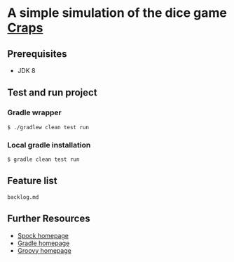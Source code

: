 # A simple simulation of the dice game [Craps](https://en.wikipedia.org/wiki/Craps)

## Prerequisites

* JDK 8

## Test and run project 

### Gradle wrapper
  
    $ ./gradlew clean test run

### Local gradle installation
  
    $ gradle clean test run
    
## Feature list

    backlog.md    

## Further Resources

* [Spock homepage](http://spockframework.org)
* [Gradle homepage](http://www.gradle.org)
* [Groovy homepage](http://groovy.codehaus.org)

